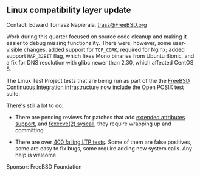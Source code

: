 ## Linux compatibility layer update ##

Contact: Edward Tomasz Napierala, <trasz@FreeBSD.org>

Work during this quarter focused on source code cleanup and making
it easier to debug missing functionality.  There were, however,
some user-visible changes: added support for `TCP_CORK`, required for Nginx;
added support `MAP_32BIT` flag, which fixes Mono binaries from Ubuntu Bionic,
and a fix for DNS resolution with glibc newer than 2.30, which affected
CentOS 8.

The Linux Test Project tests that are being run as part of the
the [FreeBSD Continuous Integration infrastructure](https://ci.FreeBSD.org)
now include the Open POSIX test suite.

There's still a lot to do:

 - There are pending reviews for patches that add
   [extended attributes support](https://reviews.freebsd.org/D13209),
   and [fexecve(2) syscall](https://reviews.freebsd.org/D10275),
   they require wrapping up and committing

 - There are over [400 failing LTP tests](https://ci.freebsd.org/job/FreeBSD-head-amd64-test_ltp/).
   Some of them are false positives, some are easy to fix bugs, some require adding
   new system calls.  Any help is welcome.

Sponsor: FreeBSD Foundation
